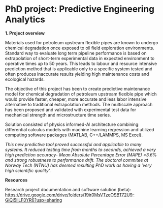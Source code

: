 # PhD project: Predictive Engineering Analytics

__1. Project overview__

Materials used for petroleum upstream flexible pipes are known to undergo chemical degradation once exposed to oil field exploration environments. Standard way to evaluate long term pipeline performance is based on extrapolation of short-term experimental data in expected environment to operative times up to 50 years. This leads to labour and resource intensive prediction method that is applicable only to a specific system tested and often produces inaccurate results yielding high maintenance costs and ecological hazards.   

The objective of this project has been to create predictive maintenance model for chemical degradation of petroleum upstream flexible pipe which would provide faster, cheaper, more accurate and less labor intensive alternative to traditional extrapolation methods. The multiscale approach has been proposed and validated with experimental test data for mechanical strength and microstructure time series.  

Solution consisted of physics informed-AI architecture combining differential calculus models with machine learning regression and utilized computing software packages (MATLAB, C++/LAMMPS, MS Excel).

_This new predictive tool proved successful and applicable to many systems. It reduced testing time from months to seconds, achieved a very high prediction accuracy- Mean Absolute Percentage Error (MAPE) =3.6% and strong robustness to performance drift. The doctoral commitee at Norway Tech (NTNU) has deemed resulting PhD work as having a 'very high scientific quality'._    

__Resources__

Research project documentation and software solution (beta): https://drive.google.com/drive/folders/19ir0MsVTzeOSBT72U9-GiQl5ilLF0YR6?usp=sharing
